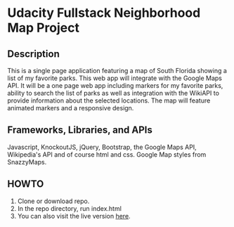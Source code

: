 # Udacity Fullstack Neighborhood Map Project

## Description
This is a single page application featuring a map of South Florida showing a list of my favorite parks. This web app will integrate with the Google Maps API. It will be a one page web app including markers for my favorite parks, ability to search the list of parks as well as integration with the WikiAPI to provide information about the selected locations. The map will feature animated markers and a responsive design.

## Frameworks, Libraries, and APIs
Javascript, KnockoutJS, jQuery, Bootstrap, the Google Maps API, Wikipedia's API and of course html and css. Google Map styles from SnazzyMaps.

## HOWTO  
1. Clone or download repo.
2. In the repo directory, run index.html
3. You can also visit the live version [here](https://fabricio-sousa.github.io/).
